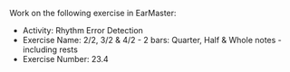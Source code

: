 Work on the following exercise in EarMaster:
- Activity: Rhythm Error Detection
- Exercise Name: 2/2, 3/2 & 4/2 - 2 bars: Quarter, Half & Whole notes - including rests
- Exercise Number: 23.4

